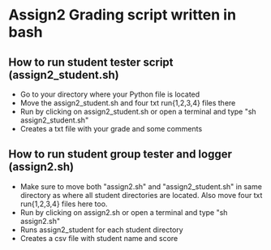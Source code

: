 # Assign2 Grading script written in bash


## How to run student tester script (assign2_student.sh)


* Go to your directory where your Python file is located
* Move the assign2_student.sh and four txt run{1,2,3,4} files there
* Run by clicking on assign2_student.sh or open a terminal and type 
    "sh assign2_student.sh"
* Creates a txt file with your grade and some comments


## How to run student group tester and logger (assign2.sh)


* Make sure to move both "assign2.sh" and "assign2_student.sh" in 
    same directory as where all student directories are located.
    Also move four txt run{1,2,3,4} files here too.
* Run by clicking on assign2.sh or open a terminal and type
    "sh assign2.sh"
* Runs assign2_student for each student directory
* Creates a csv file with student name and score